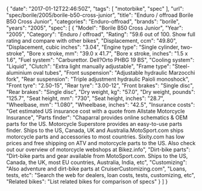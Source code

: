 {
    "date": "2017-01-12T22:46:50Z",
    "tags": [
        "motorbike",
        "spec"
    ],
    "url": "spec\/borile\/2005\/borile-b50-cross-junior",
    "title": "Enduro \/ offroad Borile B50 Cross Junior",
    "categories": "Enduro-offroad",
    "brands": "borile",
    "years": "2005",
    "spec": [
        {
            "Model": "Borile B50 Cross Junior",
            "Year": "2005",
            "Category": "Enduro \/ offroad",
            "Rating": "59.6 out of 100. Show full rating and compare with other bikes",
            "Displacement, ccm": "49.80",
            "Displacement, cubic inches": "3.04",
            "Engine type": "Single cylinder, two-stroke",
            "Bore x stroke, mm": "39.0 x 41.7",
            "Bore x stroke, inches": "1.5 x 1.6",
            "Fuel system": "Carburettor. Dell?Orto PHBG 19 BS",
            "Cooling system": "Liquid",
            "Clutch": "Extra light manually adjustable",
            "Frame type": "Steel-aluminium oval tubes",
            "Front suspension": "Adjustable hydraulic Marzocchi fork",
            "Rear suspension": "Triple adjustment hydraulic Paioli monoshock",
            "Front tyre": "2.50-15",
            "Rear tyre": "3.00-12",
            "Front brakes": "Single disc",
            "Rear brakes": "Single disc",
            "Dry weight, kg": "57.0",
            "Dry weight, pounds": "125.7",
            "Seat height, mm": "730",
            "Seat height, inches": "28.7",
            "Wheelbase, mm": "1.080",
            "Wheelbase, inches": "42.5",
            "Insurance costs": "Get estimated US insurance cost with a quote from Allstate Motorcycle Insurance",
            "Parts finder": "Chaparral provides online schematics & OEM parts for the US.   Motorcycle Superstore provides an easy-to-use parts finder. Ships to the US, Canada, UK and Australia.MotoSport.com ships motorcycle parts and accessories to most countries.    Sixity.com has low prices and free shipping on ATV and motorcycle parts to the US. Also check out our overview of motorcycle webshops at Bikez.info",
            "Dirt-bike parts": "Dirt-bike parts and gear available from MotoSport.com. Ships to the US, Canada, the UK, most EU countries, Australia, India, etc",
            "Customizing": "Also adventure and dirt-bike parts at CruiserCustomizing.com",
            "Loans, tests, etc": "Search the web for dealers, loan costs, tests, customizing, etc",
            "Related bikes": "List related bikes for comparison of specs"
        }
    ]
}